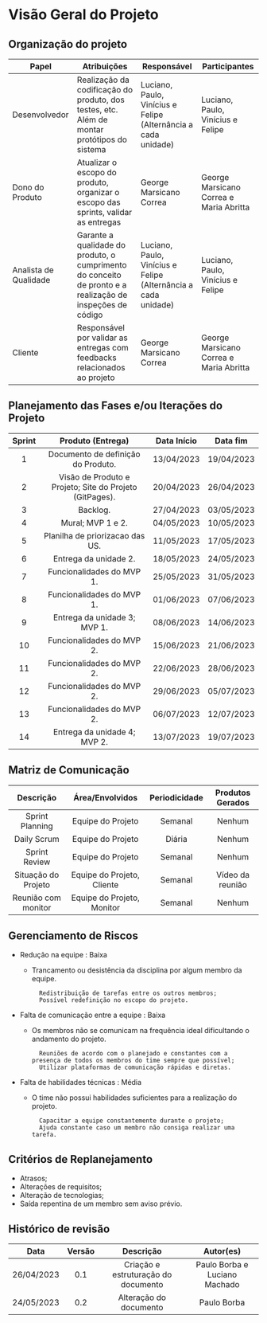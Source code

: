 # Visão Geral do Projeto

## Organização do projeto

| Papel | Atribuições | Responsável | Participantes | 
| -------------------------- | --------------------------------------------------------------------------------------------------------------------------------------------------------- | ---------------------------------------- | --------------------------------------------------------------------------------------------------- |
| Desenvolvedor | Realização da codificação do produto, dos testes, etc. Além de montar protótipos do sistema | Luciano, Paulo,  Vinícius e Felipe (Alternância a cada unidade) | Luciano, Paulo, Vinícius e Felipe |
| Dono do Produto | Atualizar o escopo do produto, organizar o escopo das sprints, validar as entregas | George Marsicano Correa | George Marsicano Correa e Maria Abritta |
| Analista de Qualidade | Garante a qualidade do produto, o cumprimento do conceito de pronto e a  realização de inspeções de código | Luciano, Paulo, Vinícius e Felipe (Alternância a cada unidade) |  Luciano, Paulo, Vinícius e Felipe |
| Cliente | Responsável por validar as entregas com feedbacks relacionados ao projeto | George Marsicano Correa | George Marsicano Correa e Maria Abritta |

## Planejamento das Fases e/ou Iterações do Projeto

| Sprint | Produto (Entrega) | Data Início | Data fim |
| :----: | :----------------:| :---------: | :------: |
| 1 | Documento de definição do Produto. | 13/04/2023 | 19/04/2023 |
| 2 | Visão de Produto e Projeto; Site do Projeto (GitPages). | 20/04/2023 | 26/04/2023 |
| 3 | Backlog. | 27/04/2023 | 03/05/2023 |
| 4 | Mural; MVP 1 e 2. | 04/05/2023 | 10/05/2023 |
| 5 | Planilha de priorizacao das US. | 11/05/2023 | 17/05/2023 |
| 6 | Entrega da unidade 2. | 18/05/2023 | 24/05/2023 |
| 7 | Funcionalidades do MVP 1. | 25/05/2023 | 31/05/2023 |
| 8 | Funcionalidades do MVP 1. | 01/06/2023 | 07/06/2023 |
| 9 | Entrega da unidade 3; MVP 1. | 08/06/2023 | 14/06/2023 |
| 10 | Funcionalidades do MVP 2. | 15/06/2023 | 21/06/2023 |
| 11 | Funcionalidades do MVP 2. | 22/06/2023 | 28/06/2023 |
| 12 | Funcionalidades do MVP 2. | 29/06/2023 | 05/07/2023 |
| 13 | Funcionalidades do MVP 2. | 06/07/2023 | 12/07/2023 |
| 14 | Entrega da unidade 4; MVP 2. | 13/07/2023 | 19/07/2023 |

## Matriz de Comunicação

| Descrição | Área/Envolvidos | Periodicidade | Produtos Gerados |
| :-------: | :-------------: | :-----------: | :--------------: |
| Sprint Planning  | Equipe do Projeto | Semanal | Nenhum |
| Daily Scrum | Equipe do Projeto  | Diária | Nenhum |
| Sprint Review | Equipe do Projeto | Semanal | Nenhum |
| Situação do Projeto | Equipe do Projeto, Cliente | Semanal | Vídeo da reunião |
| Reunião com monitor | Equipe do Projeto, Monitor | Semanal | Nenhum |

## Gerenciamento de Riscos

- Redução na equipe : Baixa
    - Trancamento ou desistência da disciplina por algum membro da equipe.
        
            Redistribuição de tarefas entre os outros membros;
            Possível redefinição no escopo do projeto.

- Falta de comunicação entre a equipe : Baixa
    - Os membros não se comunicam na frequência ideal dificultando o andamento do projeto.

            Reuniões de acordo com o planejado e constantes com a presença de todos os membros do time sempre que possível;
            Utilizar plataformas de comunicação rápidas e diretas.

- Falta de habilidades técnicas : Média
    - O time não possui habilidades suficientes para a realização do projeto.
    
            Capacitar a equipe constantemente durante o projeto;
            Ajuda constante caso um membro não consiga realizar uma tarefa.

## Critérios de Replanejamento

- Atrasos;
- Alterações de requisitos; 
- Alteração de tecnologias; 
- Saída repentina de um membro sem aviso prévio. 

## Histórico de revisão

|  Data | Versão | Descrição | Autor(es) |
| :--------: | :----: | :---------------------------------: | :---------: |
| 26/04/2023 |  0.1   | Criação e estruturação do documento | Paulo Borba e Luciano Machado |
| 24/05/2023 |  0.2   | Alteração do documento | Paulo Borba |